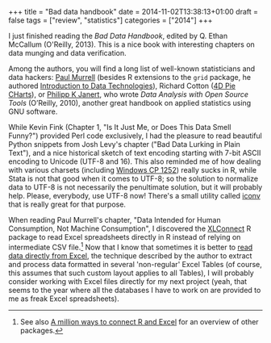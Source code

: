 +++
title = "Bad data handbook"
date = 2014-11-02T13:38:13+01:00
draft = false
tags = ["review", "statistics"]
categories = ["2014"]
+++

I just finished reading the *Bad Data Handbook*, edited by Q. Ethan McCallum (O'Reilly, 2013). This is a nice book with interesting chapters on data munging and data verification.

Among the authors, you will find a long list of well-known statisticians and data hackers: [Paul Murrell](https://www.stat.auckland.ac.nz/~paul/) (besides R extensions to the `grid` package, he authored [Introduction to Data Technologies](https://www.stat.auckland.ac.nz/~paul/ItDT/)), Richard Cotton ([4D Pie CHarts](http://4dpiecharts.com/about/)), or [Philipp K Janert](http://www.beyondcode.org), who wrote *Data Analysis with Open Source Tools* (O’Reilly, 2010), another great handbook on applied statistics using GNU software.

While Kevin Fink (Chapter 1, "Is It Just Me, or Does This Data Smell Funny?") provided Perl code exclusively, I had the pleasure to read beautiful Python snippets from Josh Levy's chapter ("Bad Data Lurking in Plain Text"), and a nice historical sketch of text encoding starting with 7-bit ASCII encoding to Unicode (UTF-8 and 16). This also reminded me of how dealing with various charsets (including [Windows CP 1252](http://en.wikipedia.org/wiki/Windows-1252)) really sucks in R, while Stata is not that good when it comes to UTF-8; so the solution to normalize data to UTF-8 is not necessarily the penultimate solution, but it will probably help. Please, everybody, use UTF-8 now! There's a small utility called [iconv](https://www.gnu.org/software/libiconv/) that is really great for that purpose.

When reading Paul Murrell's chapter, "Data Intended for Human Consumption, Not Machine Consumption", I discovered the [XLConnect](http://cran.r-project.org/web/packages/XLConnect/index.html) R package to read Excel spreadsheets directly in R instead of relying on intermediate CSV file.[^1] Now that I know that sometimes it is better to [read data directly from Excel](http://stats.stackexchange.com/a/113335/930), the technique described by the author to extract and process data formatted in several 'non-regular' Excel Tables (of course, this assumes that such custom layout applies to all Tables), I will probably consider working with Excel files directly for my next project (yeah, that seems to the year where all the databases I have to work on are provided to me as freak Excel spreadsheets).

[^1]: See also [A million ways to connect R and Excel](http://www.thertrader.com/2014/02/11/a-million-ways-to-connect-r-and-excel/) for an overview of other packages.
